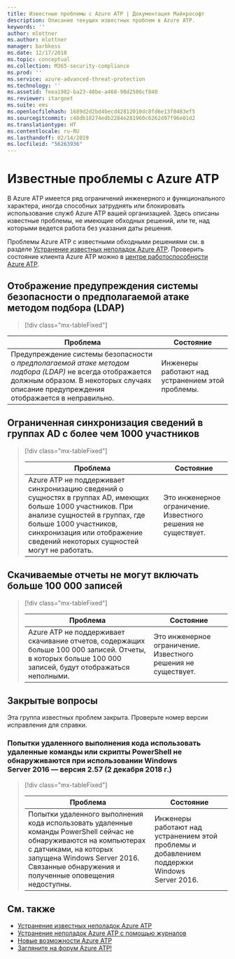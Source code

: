 ```yaml
---
title: Известные проблемы с Azure ATP | Документация Майкрософт
description: Описание текущих известных проблем в Azure ATP.
keywords: ''
author: mlottner
ms.author: mlottner
manager: barbkess
ms.date: 12/17/2018
ms.topic: conceptual
ms.collection: M365-security-compliance
ms.prod: ''
ms.service: azure-advanced-threat-protection
ms.technology: ''
ms.assetid: feea1982-ba23-48be-a468-98d2586cf840
ms.reviewer: itargoet
ms.suite: ems
ms.openlocfilehash: 1689d2d2bd4becd42812010dc8fd6e13f0483ef5
ms.sourcegitcommit: c48db18274edb2284e281960c6262d97f96e01d2
ms.translationtype: HT
ms.contentlocale: ru-RU
ms.lasthandoff: 02/14/2019
ms.locfileid: "56263936"
---
```

# <a name="azure-atp-known-issues"></a>Известные проблемы с Azure ATP

В Azure ATP имеется ряд ограничений инженерного и функционального характера, иногда способных затруднять или блокировать использование служб Azure ATP вашей организацией. Здесь описаны известные проблемы, не имеющие обходных решений, или те, над которыми ведется работа без указания даты решения. 

Проблемы Azure ATP с известными обходными решениями см. в разделе [Устранение известных неполадок Azure ATP](troubleshooting-atp-known-issues.md). Проверить состояние клиента Azure ATP можно в [центре работоспособности Azure ATP](atp-health-center.md). 

## <a name="suspected-brute-force-attack-ldap-security-alert-display"></a>Отображение предупреждения системы безопасности о предполагаемой атаке методом подбора (LDAP)
> [!div class="mx-tableFixed"] 

|Проблема|Состояние|
|----|----|
Предупреждение системы безопасности о *предполагаемой атаке методом подбора (LDAP)* не всегда отображается должным образом. В некоторых случаях описание предупреждения отображается в неправильно.| Инженеры работают над устранением этой проблемы.| 

## <a name="ad-groups-with-more-than-1000-members-have-limited-detail-sync"></a>Ограниченная синхронизация сведений в группах AD с более чем 1000 участников
> [!div class="mx-tableFixed"]  
> 
> |Проблема|Состояние|
> |----|----|
> |Azure ATP не поддерживает синхронизацию сведений о сущностях в группах AD, имеющих больше 1000 участников. При анализе сущностей в группах, где больше 1000 участников, синхронизация или отображение сведений некоторых сущностей могут не работать.|Это инженерное ограничение. Известного решения не существует.|

## <a name="report-downloads-cannot-contain-more-than-100000-entries"></a>Скачиваемые отчеты не могут включать больше 100 000 записей
> [!div class="mx-tableFixed"]  
> 
> |Проблема|Состояние|
> |----|----|
> |Azure ATP не поддерживает скачивание отчетов, содержащих больше 100 000 записей. Отчеты, в которых больше 100 000 записей, будут отображаться неполными.|Это инженерное ограничение. Известного решения не существует.|

## <a name="closed-issues"></a>Закрытые вопросы

Эта группа известных проблем закрыта. Проверьте номер версии исправления для справки.   
### <a name="remote-code-execution-attempts-using-remote-powershell-commands-or-scripts-are-not-detected-when-using-windows-server-2016---v257-december-2-2018"></a>Попытки удаленного выполнения кода использовать удаленные команды или скрипты PowerShell не обнаруживаются при использовании Windows Server 2016 — версия 2.57 (2 декабря 2018 г.)
> [!div class="mx-tableFixed"]  
> 
> |Проблема|Состояние|
> |----|----|
> |Попытки удаленного выполнения кода использовать удаленные команды PowerShell сейчас не обнаруживаются на компьютерах с датчиками, на которых запущена Windows Server 2016. Связанные обнаружения и полученные оповещения недоступны.|Инженеры работают над устранением этой проблемы и добавлением поддержки Windows Server 2016.|

## <a name="see-also"></a>См. также

- [Устранение известных неполадок Azure ATP](troubleshooting-atp-known-issues.md)
- [Устранение неполадок Azure ATP с помощью журналов](troubleshooting-atp-using-logs.md)
- [Новые возможности Azure ATP](atp-whats-new.md)
- [Загляните на форум Azure ATP!](https://aka.ms/azureatpcommunity)
